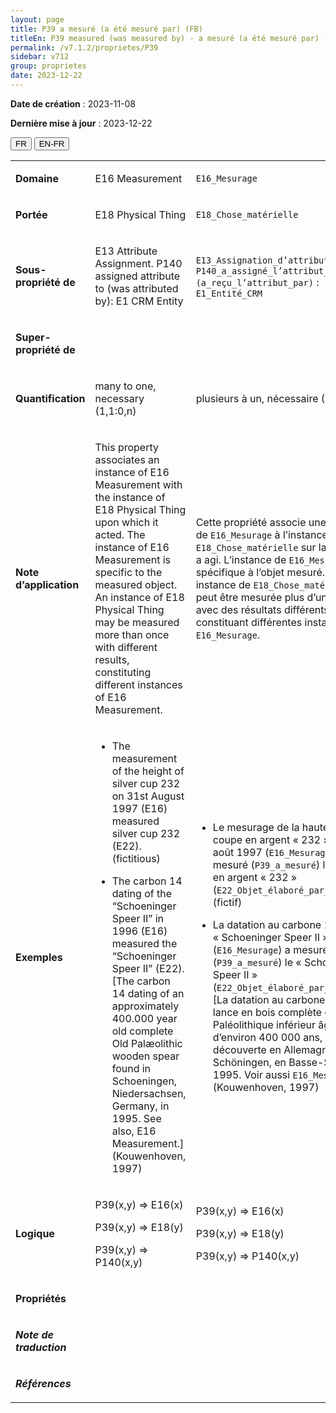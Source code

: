 ```yaml
---
layout: page
title: P39 a mesuré (a été mesuré par) (FB)
titleEn: P39 measured (was measured by) - a mesuré (a été mesuré par) (FB)
permalink: /v7.1.2/proprietes/P39
sidebar: v712
group: proprietes
date: 2023-12-22
---
```


**Date de création** : 2023-11-08

**Dernière mise à jour** : 2023-12-22

<div class="lang-buttons">
 <button id="fr" class="activate">FR</button>
 <button id="en-fr">EN-FR</button>
</div>

<table>
<tbody>
<tr>
<td><p><strong>Domaine</strong></p></td>
<td class="en">
<p>E16 Measurement</p>
</td>
<td>
<p><code class="language-plaintext highlighter-rouge">E16_Mesurage</code> </p>
</td>
</tr>
<tr>
<td><p><strong>Portée</strong></p></td>
<td class="en">
<p>E18 Physical Thing</p>
</td>
<td>
<p><code class="language-plaintext highlighter-rouge">E18_Chose_matérielle</code></p>
</td>
</tr>
<tr>
<td><p><strong>Sous-propriété de</strong></p></td>
<td class="en">
<p>E13 Attribute Assignment. P140 assigned attribute to (was attributed by): E1 CRM Entity</p>
</td>
<td>
<p><code class="language-plaintext highlighter-rouge">E13_Assignation_d’attribut</code>. <code class="language-plaintext highlighter-rouge">P140_a_assigné_l’attribut_à (a_reçu_l’attribut_par)</code> : <code class="language-plaintext highlighter-rouge">E1_Entité_CRM</code></p>
</td>
</tr>
<tr>
<td><p><strong>Super-propriété de</strong></p></td>
<td class="en">
</td>
<td>
</td>
</tr>
<tr>
<td><p><strong>Quantification</strong></p></td>
<td class="en">
<p>many to one, necessary (1,1:0,n)</p>
</td>
<td>
<p>plusieurs à un, nécessaire (1,1:0,n)</p>
</td>
</tr>
<tr>
<td><p><strong>Note d’application</strong></p></td>
<td class="en">
<p>This property associates an instance of E16 Measurement with the instance of E18 Physical Thing upon which it acted. The instance of E16 Measurement is specific to the measured object. An instance of E18 Physical Thing may be measured more than once with different results, constituting different instances of E16 Measurement. </p>
</td>
<td>
<p>Cette propriété associe une instance de <code class="language-plaintext highlighter-rouge">E16_Mesurage</code> à l’instance de <code class="language-plaintext highlighter-rouge">E18_Chose_matérielle</code> sur laquelle elle a agi. L’instance de <code class="language-plaintext highlighter-rouge">E16_Mesurage</code> est spécifique à l’objet mesuré. Une instance de <code class="language-plaintext highlighter-rouge">E18_Chose_matérielle</code> peut être mesurée plus d’une fois avec des résultats différents, constituant différentes instances de <code class="language-plaintext highlighter-rouge">E16_Mesurage</code>.</p>
</td>
</tr>
<tr>
<td><p><strong>Exemples</strong></p></td>
<td class="en">
<ul>
<li><p>The measurement of the height of silver cup 232 on 31st August 1997 (E16) measured silver cup 232 (E22). (fictitious)</p>
</li>
<li><p>The carbon 14 dating of the “Schoeninger Speer II” in 1996 (E16) measured the “Schoeninger Speer II” (E22). [The carbon 14 dating of an approximately 400.000 year old complete Old Palæolithic wooden spear found in Schoeningen, Niedersachsen, Germany, in 1995. See also, E16 Measurement.] (Kouwenhoven, 1997)</p>
</li>
</ul>
</td>
<td>
<ul>
<li><p>Le mesurage de la hauteur de la coupe en argent « 232 » le 31 août 1997 (<code class="language-plaintext highlighter-rouge">E16_Mesurage</code>) a mesuré (<code class="language-plaintext highlighter-rouge">P39_a_mesuré</code>) la coupe en argent « 232 » (<code class="language-plaintext highlighter-rouge">E22_Objet_élaboré_par_l’humain</code>) (fictif)</p>
</li>
<li><p>La datation au carbone 14 du « Schoeninger Speer II » en 1996 (<code class="language-plaintext highlighter-rouge">E16_Mesurage</code>) a mesuré (<code class="language-plaintext highlighter-rouge">P39_a_mesuré</code>) le « Schoeninger Speer II » (<code class="language-plaintext highlighter-rouge">E22_Objet_élaboré_par_l’humain</code>). [La datation au carbone 14 d’une lance en bois complète du Paléolithique inférieur âgée d’environ 400 000 ans, découverte en Allemagne à Schöningen, en Basse-Saxe, en 1995. Voir aussi <code class="language-plaintext highlighter-rouge">E16_Mesurage</code>] (Kouwenhoven, 1997)</p>
</li>
</ul>
</td>
</tr>
<tr>
<td><p><strong>Logique</strong></p></td>
<td class="en">
<p>P39(x,y) ⇒ E16(x)</p>
<p>P39(x,y) ⇒ E18(y)</p>
<p>P39(x,y) ⇒ P140(x,y)</p>
</td>
<td>
<p>P39(x,y) ⇒ E16(x)</p>
<p>P39(x,y) ⇒ E18(y)</p>
<p>P39(x,y) ⇒ P140(x,y)</p>
</td>
</tr>
<tr>
<td><p><strong>Propriétés</strong></p></td>
<td class="en">
</td>
<td>
</td>
</tr>
<tr>
<td><p><strong><em>Note de traduction</em></strong></p></td>
<td colspan="2">
</td>
</tr>
<tr>
<td><p><strong><em>Références</em></strong></p></td>
<td colspan="2">
<p><em></em></p>
</td>
</tr>
</tbody>
</table>
